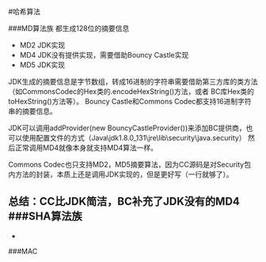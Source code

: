 #哈希算法

###MD算法族
都生成128位的摘要信息

- MD2   JDK实现
- MD4   JDK没有提供实现，需要借助Bouncy Castle实现
- MD5   JDK实现
    
JDK生成的摘要信息是字节数组，转成16进制的字符串需要借助第三方库的类方法（如CommonsCodec的Hex类的.encodeHexString()方法，或者
BC库Hex类的toHexString()方法等）。
Bouncy Castle和Commons Codec都支持16进制字符串的摘要信息。

JDK可以调用addProvider(new BouncyCastleProvider())来添加BC提供商，也可以使用配置文件的方式（Java\jdk1.8.0_131\jre\lib\security\java.security）
然后正常调用MD4就像本身就支持MD4算法一样。

Commons Codec也只支持MD2，MD5摘要算法，因为CC源码是对Security包内方法的封装，本质上还是调用JDK实现的，但是更好写（一行就够了）。

总结：CC比JDK简洁，BC补充了JDK没有的MD4
###SHA算法族
- 
- 


###MAC
